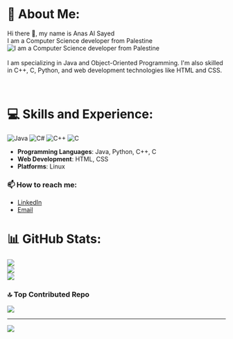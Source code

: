 # 💫 About Me:
Hi there 👋, my name is Anas Al Sayed<br>  I am a Computer Science developer from Palestine<br>![ I am a Computer Science developer from Palestine](https://github.com/AnasAlSayed18/AnasAlSayed18/issues/1#issue-2499201312)<br><br>I am  specializing in Java and Object-Oriented Programming. I'm also skilled in C++, C, Python, and web development technologies like HTML and CSS.<br><br><br>


# 💻 Skills and Experience:
![Java](https://img.shields.io/badge/java-%23ED8B00.svg?style=flat&logo=openjdk&logoColor=white) ![C#](https://img.shields.io/badge/c%23-%23239120.svg?style=flat&logo=csharp&logoColor=white) ![C++](https://img.shields.io/badge/c++-%2300599C.svg?style=flat&logo=c%2B%2B&logoColor=white) ![C](https://img.shields.io/badge/c-%2300599C.svg?style=flat&logo=c&logoColor=white)
- **Programming Languages**: Java, Python, C++, C
- **Web Development**: HTML, CSS
- **Platforms**: Linux

### 📫 How to reach me:
- [LinkedIn](https://www.linkedin.com/in/anas-al-sayed-97b618305/)
- [Email](anasalsayed14@gmail.com)

# 📊 GitHub Stats:
![](https://github-readme-stats.vercel.app/api?username=Anasalsayed18&theme=transparent&hide_border=false&include_all_commits=false&count_private=false)<br/>
![](https://github-readme-streak-stats.herokuapp.com/?user=Anasalsayed18&theme=transparent&hide_border=false)<br/>
![](https://github-readme-stats.vercel.app/api/top-langs/?username=Anasalsayed18&theme=transparent&hide_border=false&include_all_commits=false&count_private=false&layout=compact)

### 🔝 Top Contributed Repo
![](https://github-contributor-stats.vercel.app/api?username=Anasalsayed18&limit=5&theme=transparent&combine_all_yearly_contributions=true)

---
[![](https://visitcount.itsvg.in/api?id=Anasalsayed18&icon=0&color=0)](https://visitcount.itsvg.in)
<!-- Proudly created with GPRM ( https://gprm.itsvg.in ) -->
